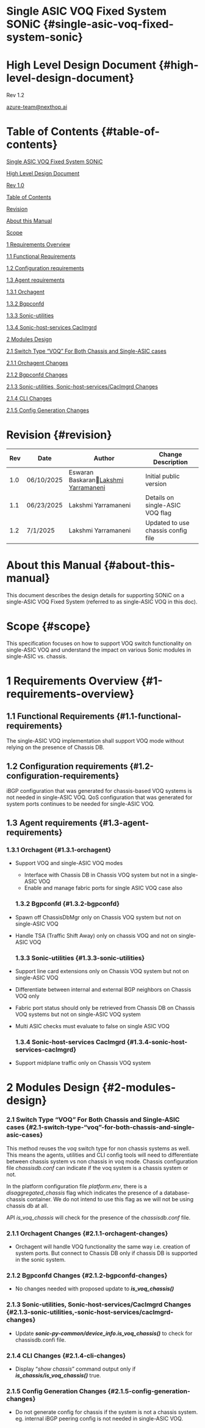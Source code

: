 # **Single ASIC VOQ Fixed System SONiC** {#single-asic-voq-fixed-system-sonic}

# **High Level Design Document** {#high-level-design-document}

Rev 1.2

azure-team@nexthop.ai

# **Table of Contents** {#table-of-contents}

[Single ASIC VOQ Fixed System SONiC](#single-asic-voq-fixed-system-sonic)

[High Level Design Document](#high-level-design-document)

[Rev 1.0](#heading=h.snl1xsdxyqtx)

[Table of Contents](#table-of-contents)

[Revision](#revision)

[About this Manual](#about-this-manual)

[Scope](#scope)

[1 Requirements Overview](#1-requirements-overview)

[1.1 Functional Requirements](#1.1-functional-requirements)

[1.2 Configuration requirements](#1.2-configuration-requirements)

[1.3 Agent requirements](#1.3-agent-requirements)

[1.3.1 Orchagent](#1.3.1-orchagent)

[1.3.2 Bgpconfd](#1.3.2-bgpconfd)

[1.3.3 Sonic-utilities](#1.3.3-sonic-utilities)

[1.3.4 Sonic-host-services Caclmgrd](#1.3.4-sonic-host-services-caclmgrd)

[2 Modules Design](#2-modules-design)

[2.1 Switch Type “VOQ” For Both Chassis and Single-ASIC cases](#2.1-switch-type-“voq”-for-both-chassis-and-single-asic-cases)

[2.1.1 Orchagent Changes](#2.1.1-orchagent-changes)

[2.1.2 Bgpconfd Changes](#2.1.2-bgpconfd-changes)

[2.1.3 Sonic-utilities, Sonic-host-services/Caclmgrd Changes](#2.1.3-sonic-utilities,-sonic-host-services/caclmgrd-changes)

[2.1.4 CLI Changes](#2.1.4-cli-changes)

[2.1.5 Config Generation Changes](#2.1.5-config-generation-changes)

# 

# **Revision** {#revision}

| Rev | Date | Author | Change Description |
| ----- | ----- | ----- | ----- |
| 1.0 | 06/10/2025 | Eswaran Baskaran[Lakshmi Yarramaneni](mailto:lakshmi@nexthop.ai) | Initial public version |
| 1.1 | 06/23/2025 | Lakshmi Yarramaneni | Details on single-ASIC VOQ flag |
| 1.2 | 7/1/2025 | Lakshmi Yarramaneni | Updated to use chassis config file |

# **About this Manual** {#about-this-manual}

This document describes the design details for supporting SONiC on a single-ASIC VOQ Fixed System (referred to as single-ASIC VOQ in this doc). 

# **Scope** {#scope}

This specification focuses on how to support VOQ switch functionality on single-ASIC VOQ and understand the impact on various Sonic modules in single-ASIC vs. chassis.

# **1 Requirements Overview** {#1-requirements-overview}

## **1.1 Functional Requirements** {#1.1-functional-requirements}

The single-ASIC VOQ implementation shall support VOQ mode without relying on the presence of Chassis DB.

## **1.2 Configuration requirements** {#1.2-configuration-requirements}

iBGP configuration that was generated for chassis-based VOQ systems is not needed in single-ASIC VOQ. QoS configuration that was generated for system ports continues to be needed for single-ASIC VOQ. 

## **1.3 Agent requirements** {#1.3-agent-requirements}

### **1.3.1 Orchagent** {#1.3.1-orchagent}

- Support VOQ and single-ASIC VOQ modes  
  - Interface with Chassis DB in Chassis VOQ system but not in a single-ASIC VOQ  
  - Enable and manage fabric ports for single ASIC VOQ case also

  ### **1.3.2 Bgpconfd** {#1.3.2-bgpconfd}

- Spawn off ChassisDbMgr only on Chassis VOQ system but not on single-ASIC VOQ  
- Handle TSA (Traffic Shift Away) only on chassis VOQ and not on single-ASIC VOQ

  ### **1.3.3 Sonic-utilities** {#1.3.3-sonic-utilities}

- Support line card extensions only on Chassis VOQ system but not on single-ASIC VOQ  
- Differentiate between internal and external BGP neighbors on Chassis VOQ only  
- Fabric port status should only be retrieved from Chassis DB on Chassis VOQ systems but not on single-ASIC VOQ system  
- Multi ASIC checks must evaluate to false on single ASIC VOQ

  ### **1.3.4 Sonic-host-services Caclmgrd** {#1.3.4-sonic-host-services-caclmgrd}

- Support midplane traffic only on Chassis VOQ system

# **2 Modules Design** {#2-modules-design}

### **2.1 Switch Type “VOQ” For Both Chassis and Single-ASIC cases** {#2.1-switch-type-“voq”-for-both-chassis-and-single-asic-cases}

This method reuses the *voq* switch type for non chassis systems as well. This means the agents, utilities and CLI config tools will need to differentiate between chassis system vs non chassis in voq mode. Chassis configuration file *chassisdb.conf* can indicate if the voq system is a chassis system or not.

In the platform configuration file *platform.env*, there is a *disaggregated\_chassis* flag which indicates the presence of a database-chassis container. We do not intend to use this flag as we will not be using chassis db at all.

API *is\_voq\_chassis* will check for the presence of the *chassisdb.conf* file.

### **2.1.1 Orchagent Changes** {#2.1.1-orchagent-changes}

- Orchagent will handle VOQ functionality the same way i.e. creation of system ports. But connect to Chassis DB only if chassis DB is supported in the sonic system.

### **2.1.2 Bgpconfd Changes** {#2.1.2-bgpconfd-changes}

- No changes needed with proposed update to ***is\_voq\_chassis()***

### **2.1.3 Sonic-utilities, Sonic-host-services/Caclmgrd Changes** {#2.1.3-sonic-utilities,-sonic-host-services/caclmgrd-changes}

- Update ***sonic-py-common/device\_info.is\_voq\_chassis()*** to check for chassisdb.confi file.

### **2.1.4 CLI Changes** {#2.1.4-cli-changes}

- Display “*show chassis*” command output only if ***is\_chassis/is\_voq\_chassis()*** true.

### **2.1.5 Config Generation Changes** {#2.1.5-config-generation-changes}

- Do not generate config for chassis if the system is not a chassis system. eg. internal iBGP peering config is not needed in single-ASIC VOQ.

